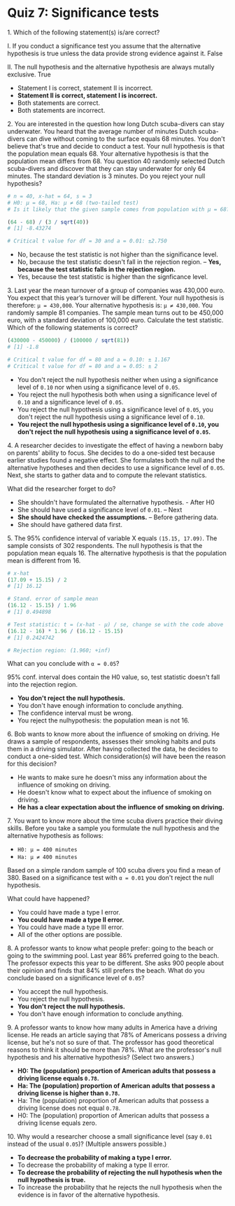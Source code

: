 # Quiz 7: Significance tests


1\. Which of the following statement(s) is/are correct?

I. If you conduct a significance test you assume that the alternative hypothesis is true unless the data provide strong evidence against it. False

II. The null hypothesis and the alternative hypothesis are always mutally exclusive. True

- Statement I is correct, statement II is incorrect.
- **Statement II is correct, statement I is incorrect.**
- Both statements are correct.
- Both statements are incorrect.


2\. You are interested in the question how long Dutch scuba-divers can stay underwater. You heard that the average number of minutes Dutch scuba-divers can dive without coming to the surface equals 68 minutes. You don't believe that's true and decide to conduct a test. Your null hypothesis is that the population mean equals 68. Your alternative hypothesis is that the population mean differs from 68. You question 40 randomly selected Dutch scuba-divers and discover that they can stay underwater for only 64 minutes. The standard deviation is 3 minutes. Do you reject your null hypothesis?

```r
# n = 40, x-hat = 64, s = 3
# H0: µ = 68, Ha: µ ≠ 68 (two-tailed test)
# Is it likely that the given sample comes from population with µ = 68?

(64 - 68) / (3 / sqrt(40))
# [1] -8.43274

# Critical t value for df = 30 and a = 0.01: ±2.750
```

- No, because the test statistic is not higher than the significance level.
- No, because the test statistic doesn't fall in the rejection region.
– **Yes, because the test statistic falls in the rejection region.**
- Yes, because the test statistic is higher than the signficance level.


3\. Last year the mean turnover of a group of companies was 430,000 euro. You expect that this year’s turnover will be different. Your null hypothesis is therefore: `μ = 430,000`. Your alternative hypothesis is: `μ ≠ 430,000`. You randomly sample 81 companies. The sample mean turns out to be 450,000 euro, with a standard deviation of 100,000 euro. Calculate the test statistic. Which of the following statements is correct?

```r
(430000 - 450000) / (100000 / sqrt(81))
# [1] -1.8

# Critical t value for df = 80 and a = 0.10: ± 1.167
# Critical t value for df = 80 and a = 0.05: ± 2
```

- You don't reject the null hypothesis neither when using a significance level of `0.10` nor when using a significance level of `0.05`.
- You reject the null hypothesis both when using a significance level of `0.10` and a significance level of `0.05`.
- You reject the null hypothesis using a significance level of `0.05`, you don't reject the null hypothesis using a significance level of `0.10`.
- **You reject the null hypothesis using a significance level of `0.10`, you don't reject the null hypothesis using a significance level of `0.05`.**


4\. A researcher decides to investigate the effect of having a newborn baby on parents' ability to focus. She decides to do a one-sided test because earlier studies found a negative effect. She formulates both the null and the alternative hypotheses and then decides to use a significance level of `0.05`. Next, she starts to gather data and to compute the relevant statistics.

What did the researcher forget to do?

- She shouldn't have formulated the alternative hypothesis. - After H0
- She should have used a significance level of `0.01`. – Next
- **She should have checked the assumptions.** – Before gathering data.
- She should have gathered data first.


5\. The 95% confidence interval of variable X equals `(15.15, 17.09)`. The sample consists of 302 respondents. The null hypothesis is that the population mean equals 16. The alternative hypothesis is that the population mean is different from 16.

```r
# x-hat
(17.09 + 15.15) / 2
# [1] 16.12

# Stand. error of sample mean
(16.12 - 15.15) / 1.96
# [1] 0.494898

# Test statistic: t = (x-hat - µ) / se, change se with the code above
(16.12 - 16) * 1.96 / (16.12 - 15.15)
# [1] 0.2424742

# Rejection region: (1.960; +inf)
```

What can you conclude with `α = 0.05`?

95% conf. interval does contain the H0 value, so, test statistic doesn't fall into the rejection region.

- **You don't reject the null hypothesis.**
- You don't have enough information to conclude anything.
- The confidence interval must be wrong.
- You reject the nulhypothesis: the population mean is not 16.


6\. Bob wants to know more about the influence of smoking on driving. He draws a sample of respondents, assesses their smoking habits and puts them in a driving simulator. After having collected the data, he decides to conduct a one-sided test. Which consideration(s) will have been the reason for this decision?

- He wants to make sure he doesn't miss any information about the influence of smoking on driving.
- He doesn't know what to expect about the influence of smoking on driving.
- **He has a clear expectation about the influence of smoking on driving.**


7\. You want to know more about the time scuba divers practice their diving skills. Before you take a sample you formulate the null hypothesis and the alternative hypothesis as follows:

* `H0: μ = 400 minutes`
* `Ha: μ ≠ 400 minutes`

Based on a simple random sample of 100 scuba divers you find a mean of 380. Based on a significance test with `α = 0.01` you don't reject the null hypothesis.

What could have happened?

- You could have made a type I error.
- **You could have made a type II error.**
- You could have made a type III error.
- All of the other options are possible.


8\. A professor wants to know what people prefer: going to the beach or going to the swimming pool. Last year 86% preferred going to the beach. The professor expects this year to be different. She asks 900 people about their opinion and finds that 84% still prefers the beach. What do you conclude based on a significance level of `0.05`?


- You accept the null hypothesis.
- You reject the null hypothesis.
- **You don't reject the null hypothesis.**
- You don't have enough information to conclude anything.


9\. A professor wants to know how many adults in America have a driving license. He reads an article saying that 78% of Americans possess a driving license, but he's not so sure of that. The professor has good theoretical reasons to think it should be more than 78%. What are the professor's null hypothesis and his alternative hypothesis? (Select two answers.)

- **H0: The (population) proportion of American adults that possess a driving license equals `0.78`.**
- **Ha: The (population) proportion of American adults that possess a driving license is higher than `0.78`.**
- Ha: The (population) proportion of American adults that possess a driving license does not equal `0.78`.
- H0: The (population) proportion of American adults that possess a driving license equals zero.


10\. Why would a researcher choose a small significance level (say `0.01` instead of the usual `0.05`)? (Multiple answers possible.)

- **To decrease the probability of making a type I error.**
- To decrease the probability of making a type II error.
- **To decrease the probability of rejecting the null hypothesis when the null hypothesis is true.**
- To increase the probability that he rejects the null hypothesis when the evidence is in favor of the alternative hypothesis.
